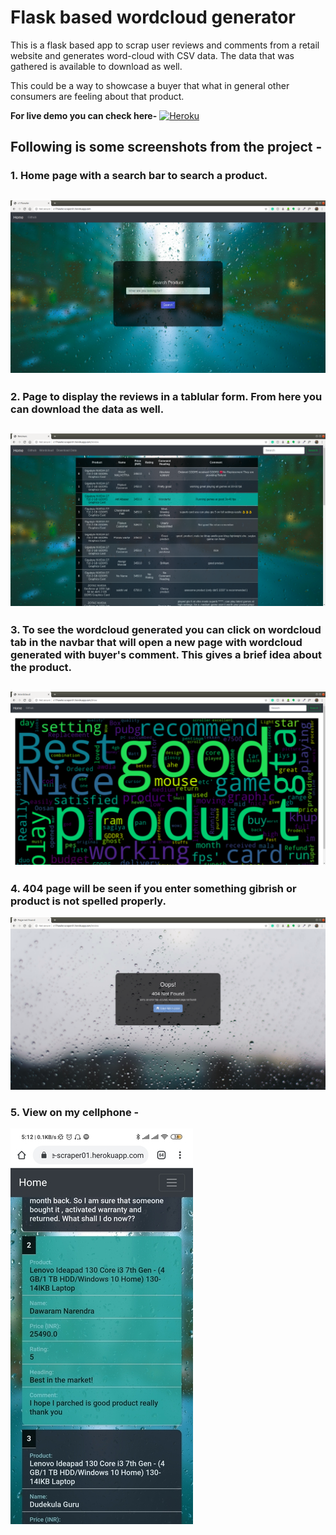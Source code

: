 # Flask based wordcloud generator
This is a flask based app to scrap user reviews and comments from a retail website and generates word-cloud with CSV data.
The data that was gathered is available to download as well.

This could be a way to showcase a buyer that what in general other consumers are feeling about that product.

**For live demo you can check here-** [![Heroku](https://heroku-badge.herokuapp.com/?app=heroku-badge)](http://c17hawke-scraper01.herokuapp.com/)

## Following is some screenshots from the project -
### 1. Home page with a search bar to search a product.

![Home page](https://github.com/c17hawke/peronal-blog-2020/blob/master/project_screenshots/flask-based-wordcloud-generator/homePage.png?raw=true)
---
### 2. Page to display the reviews in a tablular form. From here you can download the data as well.

![Results page](https://github.com/c17hawke/peronal-blog-2020/blob/master/project_screenshots/flask-based-wordcloud-generator/search_results.png?raw=true)
---
### 3. To see the wordcloud generated you can click on wordcloud tab in the navbar that will open a new page with wordcloud generated with buyer's comment. This gives a brief idea about the product.

![Wordcloud display](https://github.com/c17hawke/peronal-blog-2020/blob/master/project_screenshots/flask-based-wordcloud-generator/wordcloud.png?raw=true)
---
### 4. 404 page will be seen if you enter something gibrish or product is not spelled properly.

![404 error page](https://github.com/c17hawke/peronal-blog-2020/blob/master/project_screenshots/flask-based-wordcloud-generator/404.png?raw=true)

### 5. View on my cellphone -

![view on phone](https://github.com/c17hawke/peronal-blog-2020/blob/master/project_screenshots/flask-based-wordcloud-generator/view_on_phone.jpg?raw=true)
